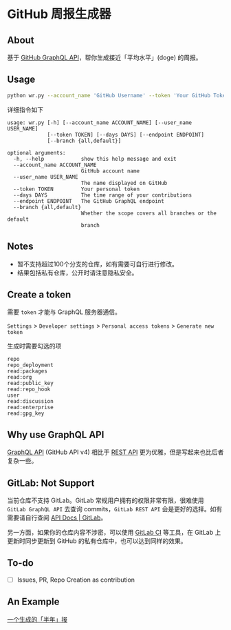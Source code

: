 # GitHub 周报生成器

## About
基于 [GitHub GraphQL API](https://docs.github.com/en/graphql)，帮你生成接近「平均水平」(doge) 的周报。


## Usage

```bash
python wr.py --account_name 'GitHub Username' --token 'Your GitHub Token' 
```

详细指令如下


```
usage: wr.py [-h] [--account_name ACCOUNT_NAME] [--user_name USER_NAME]
             [--token TOKEN] [--days DAYS] [--endpoint ENDPOINT]
             [--branch {all,default}]

optional arguments:
  -h, --help            show this help message and exit
  --account_name ACCOUNT_NAME
                        GitHub account name
  --user_name USER_NAME
                        The name displayed on GitHub
  --token TOKEN         Your personal token
  --days DAYS           The time range of your contributions
  --endpoint ENDPOINT   The GitHub GraphQL endpoint
  --branch {all,default}
                        Whether the scope covers all branches or the default
                        branch
```

## Notes

- 暂不支持超过100个分支的仓库，如有需要可自行进行修改。
- 结果包括私有仓库，公开时请注意隐私安全。


## Create a token

需要 `token` 才能与 GraphQL 服务器通信。

`Settings` > `Developer settings` > `Personal access tokens` > `Generate new token`

生成时需要勾选的项
```
repo
repo_deployment
read:packages
read:org
read:public_key
read:repo_hook
user
read:discussion
read:enterprise
read:gpg_key
```


## Why use GraphQL API

[GraphQL API](https://docs.github.com/en/graphql) (GitHub API v4) 相比于 [REST API](https://docs.github.com/en/rest) 更为优雅，但是写起来也比后者复杂一些。

## GitLab: Not Support

当前仓库不支持 GitLab。GitLab 常规用户拥有的权限非常有限，很难使用 `GitLab GraphQL API` 去查询 commits，`GitLab REST API` 会是更好的选择。如有需要请自行查阅 [API Docs | GitLab](https://docs.gitlab.com/ee/api/)。

另一方面，如果你的仓库内容不涉密，可以使用 [GitLab CI](https://docs.gitlab.com/ee/ci/) 等工具，在 GitLab 上更新时同步更新到 GitHub 的私有仓库中，也可以达到同样的效果。



## To-do

- [ ] Issues, PR, Repo Creation as contribution


## An Example

[一个生成的「半年」报](WeeklyReport.md)



